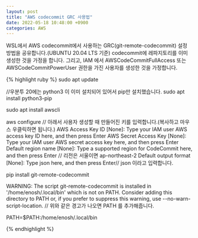 ```yaml
---
layout: post
title: "AWS codecommit GRC 사용법"
date: 2022-05-18 10:48:00 +0900
categories: AWS
---
```


WSL에서 AWS codecommit에서 사용하는 GRC(git-remote-codecommit) 설정 방법을 공유합니다.(UBUNTU 20.04 LTS 기준)
codecommit에 레파지토리를 이미 생성한 것을 가정을 합니다.
그리고, IAM 에서 AWSCodeCommitFullAccess 또는 AWSCodeCommitPowerUser 권한을 가진 사용자를 생성한 것을 가정합니다.

{% highlight ruby %}
sudo apt update

//우분투 20에는 python3 이 이미 설치되어 있어서 pip만 설치했습니다.
sudo apt install python3-pip

sudo apt install awscli

aws configure
// 아래서 사용자 생성할 때 만들어진 키를 입력합니다.(복사하고 마우스 우클릭하면 됩니다.)
AWS Access Key ID [None]: Type your IAM user AWS access key ID here, and then press Enter
AWS Secret Access Key [None]: Type your IAM user AWS secret access key here, and then press Enter
Default region name [None]: Type a supported region for CodeCommit here, and then press Enter // 리전은 서울이면 ap-northeast-2
Default output format [None]: Type json here, and then press Enter// json 이라고 입력합니다.

pip install git-remote-codecommit

WARNING: The script git-remote-codecommit is installed in '/home/enosh/.local/bin' which is not on PATH.
Consider adding this directory to PATH or, if you prefer to suppress this warning, use --no-warn-script-location.
// 위와 같은 경고가 나오면 PATH 를 추가해줍니다.

PATH=$PATH:/home/enosh/.local/bin

{% endhighlight %}
